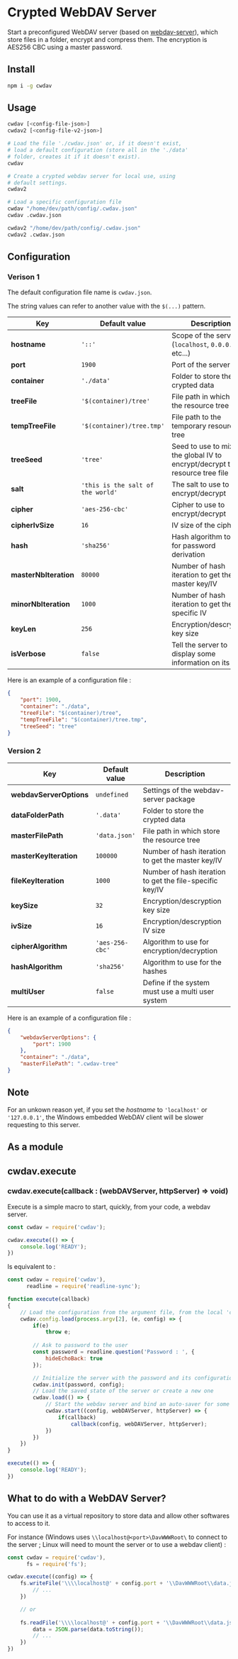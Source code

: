 # Crypted WebDAV Server

Start a preconfigured WebDAV server (based on [webdav-server](https://www.npmjs.com/package/webdav-server)), which store files in a folder, encrypt and compress them. The encryption is AES256 CBC using a master password.

## Install

```bash
npm i -g cwdav
```

## Usage

```bash
cwdav [<config-file-json>]
cwdav2 [<config-file-v2-json>]

# Load the file './cwdav.json' or, if it doesn't exist,
# load a default configuration (store all in the './data'
# folder, creates it if it doesn't exist).
cwdav

# Create a crypted webdav server for local use, using
# default settings.
cwdav2

# Load a specific configuration file
cwdav "/home/dev/path/config/.cwdav.json"
cwdav .cwdav.json

cwdav2 "/home/dev/path/config/.cwdav.json"
cwdav2 .cwdav.json
```

## Configuration

### Verison 1

The default configuration file name is `cwdav.json`.

The string values can refer to another value with the `$(...)` pattern.

Key | Default value | Description
-|-|-
**hostname** | `'::'` | Scope of the server (`localhost`, `0.0.0.0`, `::`, etc...)
**port** | `1900` | Port of the server
**container** | `'./data'` | Folder to store the crypted data
**treeFile** | `'$(container)/tree'` | File path in which store the resource tree
**tempTreeFile** | `'$(container)/tree.tmp'` | File path to the temporary resource tree
**treeSeed** | `'tree'` | Seed to use to mix with the global IV to encrypt/decrypt the resource tree file
**salt** | `'this is the salt of the world'` | The salt to use to encrypt/decrypt
**cipher** | `'aes-256-cbc'` | Cipher to use to encrypt/decrypt
**cipherIvSize** | `16` | IV size of the cipher
**hash** | `'sha256'` | Hash algorithm to use for password derivation
**masterNbIteration** | `80000` | Number of hash iteration to get the master key/IV
**minorNbIteration** | `1000` | Number of hash iteration to get the file-specific IV
**keyLen** | `256` | Encryption/descryption key size
**isVerbose** | `false` | Tell the server to display some information on its own

Here is an example of a configuration file :
```json
{
    "port": 1900,
    "container": "./data",
    "treeFile": "$(container)/tree",
    "tempTreeFile": "$(container)/tree.tmp",
    "treeSeed": "tree"
}
```

### Version 2

Key | Default value | Description
-|-|-
**webdavServerOptions** | `undefined` | Settings of the webdav-server package
**dataFolderPath** | `'.data'` | Folder to store the crypted data
**masterFilePath** | `'data.json'` | File path in which store the resource tree
**masterKeyIteration** | `100000` | Number of hash iteration to get the master key/IV
**fileKeyIteration** | `1000` | Number of hash iteration to get the file-specific key/IV
**keySize** | `32` | Encryption/descryption key size
**ivSize** | `16` | Encryption/descryption IV size
**cipherAlgorithm** | `'aes-256-cbc'` | Algorithm to use for encryption/decryption
**hashAlgorithm** | `'sha256'` | Algorithm to use for the hashes
**multiUser** | `false` | Define if the system must use a multi user system

Here is an example of a configuration file :
```json
{
    "webdavServerOptions": {
        "port": 1900
    },
    "container": "./data",
    "masterFilePath": ".cwdav-tree"
}
```

## Note

For an unkown reason yet, if you set the *hostname* to `'localhost'` or `'127.0.0.1'`, the Windows embedded WebDAV client will be slower requesting to this server.

## As a module

## cwdav.execute

### cwdav.execute(callback : (webDAVServer, httpServer) => void)

Execute is a simple macro to start, quickly, from your code, a webdav server.

```javascript
const cwdav = require('cwdav');

cwdav.execute(() => {
    console.log('READY');
})
```

Is equivalent to :

```javascript
const cwdav = require('cwdav'),
      readline = require('readline-sync');

function execute(callback)
{
    // Load the configuration from the argument file, from the local 'cwdav.json' file or from the default values
    cwdav.config.load(process.argv[2], (e, config) => {
        if(e)
            throw e;
        
        // Ask to password to the user
        const password = readline.question('Password : ', {
            hideEchoBack: true
        });

        // Initialize the server with the password and its configuration
        cwdav.init(password, config);
        // Load the saved state of the server or create a new one
        cwdav.load(() => {
            // Start the webdav server and bind an auto-saver for some HTTP methods
            cwdav.start((config, webDAVServer, httpServer) => {
                if(callback)
                    callback(config, webDAVServer, httpServer);
            })
        })
    })
}

execute(() => {
    console.log('READY');
})
```

## What to do with a WebDAV Server?

You can use it as a virtual repository to store data and allow other softwares to access to it.

For instance (Windows uses `\\localhost@<port>\DavWWWRoot\` to connect to the server ; Linux will need to mount the server or to use a webdav client) :
```javascript
const cwdav = require('cwdav'),
      fs = require('fs');

cwdav.execute((config) => {
    fs.writeFile('\\\\localhost@' + config.port + '\\DavWWWRoot\\data.json', JSON.stringify({ myData: 'data' }), (e) => {
        // ...
    })

    // or
    
    fs.readFile('\\\\localhost@' + config.port + '\\DavWWWRoot\\data.json', (e, data) => {
        data = JSON.parse(data.toString());
        // ...
    })
})
```
